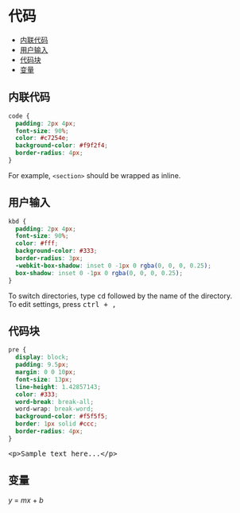 # 代码

<link rel="stylesheet" type="text/css" href="./../../../../ln-of-css/dist/ln.css" />

- [内联代码](#内联代码)
- [用户输入](#用户输入)
- [代码块](#代码块)
- [变量](#变量)

## 内联代码

```css
code {
  padding: 2px 4px;
  font-size: 90%;
  color: #c7254e;
  background-color: #f9f2f4;
  border-radius: 4px;
}
```

For example, <code>&lt;section&gt;</code> should be wrapped as inline.

## 用户输入

```css
kbd {
  padding: 2px 4px;
  font-size: 90%;
  color: #fff;
  background-color: #333;
  border-radius: 3px;
  -webkit-box-shadow: inset 0 -1px 0 rgba(0, 0, 0, 0.25);
  box-shadow: inset 0 -1px 0 rgba(0, 0, 0, 0.25);
}
```

To switch directories, type <kbd>cd</kbd> followed by the name of the directory.<br>
To edit settings, press <kbd><kbd>ctrl</kbd> + <kbd>,</kbd></kbd>

## 代码块

```css
pre {
  display: block;
  padding: 9.5px;
  margin: 0 0 10px;
  font-size: 13px;
  line-height: 1.42857143;
  color: #333;
  word-break: break-all;
  word-wrap: break-word;
  background-color: #f5f5f5;
  border: 1px solid #ccc;
  border-radius: 4px;
}
```

<pre>&lt;p&gt;Sample text here...&lt;/p&gt;</pre>

## 变量

<var>y</var> = <var>m</var><var>x</var> + <var>b</var>
